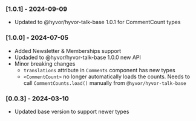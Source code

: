 ### [1.0.1] - 2024-09-09

-   Updated to @hyvor/hyvor-talk-base 1.0.1 for CommentCount types

### [1.0.0] - 2024-07-05

-   Added Newsletter & Memberships support
-   Updaded to @hyvor/hyvor-talk-base 1.0.0 new API
-   Minor breaking changes
    -   `translations` attribute in `Comments` component has new types
    -   `<CommentCount>` no longer automatically loads the counts. Needs to call `CommentCounts.load()` manually from `@hyvor/hyvor-talk-base`

### [0.0.3] - 2024-03-10

-   Updated base version to support newer types

